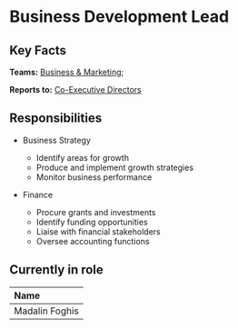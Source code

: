 # Business Development Lead

## Key Facts

**Teams:** [Business & Marketing](./);

**Reports to:** [Co-Executive Directors]()

## Responsibilities

* Business Strategy

  * Identify areas for growth
  * Produce and implement growth strategies
  * Monitor business performance

* Finance
  * Procure grants and investments
  * Identify funding opportunities
  * Liaise with financial stakeholders
  * Oversee accounting functions

## Currently in role

| Name |
| :--- |
| Madalin Foghis |



